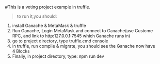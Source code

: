 #This is a voting project example in truffle.

>to run it,you should:
1. install Ganache & MetaMask & truffle
2. Run Ganache, Login MetaMask and connect to Ganache(use Custome RPC, and link to http:127.0.0.1:7545 which Ganache runs in)
3. go to project directory,  type truffle.cmd console
4. in truffle, run compile & migrate, you should see the Ganache now have 4 Blocks
5. Finally, in project directory, type: npm run dev
